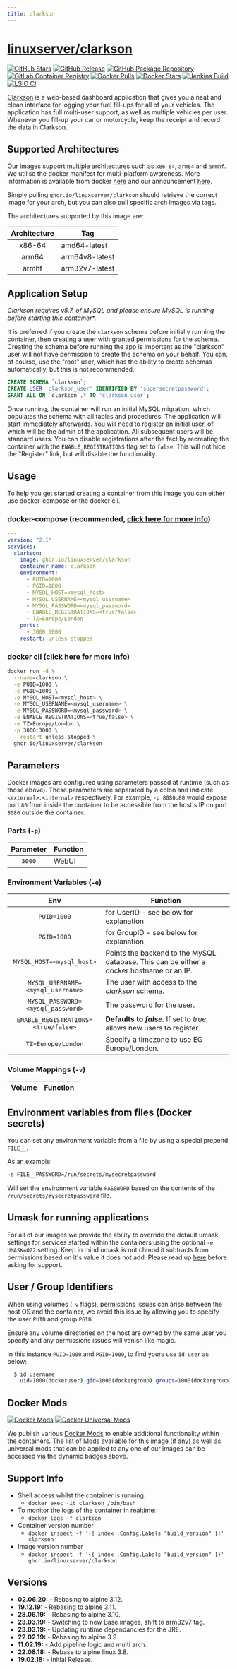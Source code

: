```yaml
---
title: clarkson
---
```

<!-- DO NOT EDIT THIS FILE MANUALLY  -->
<!-- Please read the https://github.com/linuxserver/docker-clarkson/blob/master/.github/CONTRIBUTING.md -->

# [linuxserver/clarkson](https://github.com/linuxserver/docker-clarkson)

[![GitHub Stars](https://img.shields.io/github/stars/linuxserver/docker-clarkson.svg?color=94398d&labelColor=555555&logoColor=ffffff&style=for-the-badge&logo=github)](https://github.com/linuxserver/docker-clarkson)
[![GitHub Release](https://img.shields.io/github/release/linuxserver/docker-clarkson.svg?color=94398d&labelColor=555555&logoColor=ffffff&style=for-the-badge&logo=github)](https://github.com/linuxserver/docker-clarkson/releases)
[![GitHub Package Repository](https://img.shields.io/static/v1.svg?color=94398d&labelColor=555555&logoColor=ffffff&style=for-the-badge&label=linuxserver.io&message=GitHub%20Package&logo=github)](https://github.com/linuxserver/docker-clarkson/packages)
[![GitLab Container Registry](https://img.shields.io/static/v1.svg?color=94398d&labelColor=555555&logoColor=ffffff&style=for-the-badge&label=linuxserver.io&message=GitLab%20Registry&logo=gitlab)](https://gitlab.com/linuxserver.io/docker-clarkson/container_registry)
[![Docker Pulls](https://img.shields.io/docker/pulls/linuxserver/clarkson.svg?color=94398d&labelColor=555555&logoColor=ffffff&style=for-the-badge&label=pulls&logo=docker)](https://hub.docker.com/r/linuxserver/clarkson)
[![Docker Stars](https://img.shields.io/docker/stars/linuxserver/clarkson.svg?color=94398d&labelColor=555555&logoColor=ffffff&style=for-the-badge&label=stars&logo=docker)](https://hub.docker.com/r/linuxserver/clarkson)
[![Jenkins Build](https://img.shields.io/jenkins/build?labelColor=555555&logoColor=ffffff&style=for-the-badge&jobUrl=https%3A%2F%2Fci.linuxserver.io%2Fjob%2FDocker-Pipeline-Builders%2Fjob%2Fdocker-clarkson%2Fjob%2Fmaster%2F&logo=jenkins)](https://ci.linuxserver.io/job/Docker-Pipeline-Builders/job/docker-clarkson/job/master/)
[![LSIO CI](https://img.shields.io/badge/dynamic/yaml?color=94398d&labelColor=555555&logoColor=ffffff&style=for-the-badge&label=CI&query=CI&url=https%3A%2F%2Fci-tests.linuxserver.io%2Flinuxserver%2Fclarkson%2Flatest%2Fci-status.yml)](https://ci-tests.linuxserver.io/linuxserver/clarkson/latest/index.html)

[Clarkson](https://github.com/linuxserver/Clarkson) is a web-based dashboard application that gives you a neat and clean interface for logging your fuel fill-ups for all of your vehicles. The application has full multi-user support, as well as multiple vehicles per user. Whenever you fill-up your car or motorcycle, keep the receipt and record the data in Clarkson.

## Supported Architectures

Our images support multiple architectures such as `x86-64`, `arm64` and `armhf`. We utilise the docker manifest for multi-platform awareness. More information is available from docker [here](https://github.com/docker/distribution/blob/master/docs/spec/manifest-v2-2.md#manifest-list) and our announcement [here](https://blog.linuxserver.io/2019/02/21/the-lsio-pipeline-project/).

Simply pulling `ghcr.io/linuxserver/clarkson` should retrieve the correct image for your arch, but you can also pull specific arch images via tags.

The architectures supported by this image are:

| Architecture | Tag |
| :----: | --- |
| x86-64 | amd64-latest |
| arm64 | arm64v8-latest |
| armhf | arm32v7-latest |

## Application Setup

**Clarkson requires v5.7.* of MySQL and please ensure MySQL is running before starting this container**.

It is preferred if you create the `clarkson` schema before initially running the container, then creating a user with granted permissions for the schema. Creating the schema before running the app is important as the "clarkson" user will not have permission to create the schema on your behalf. You can, of course, use the "root" user, which has the ability to create schemas automatically, but this is not recommended.

```sql
CREATE SCHEMA `clarkson`;
CREATE USER 'clarkson_user' IDENTIFIED BY 'supersecretpassword';
GRANT ALL ON `clarkson`.* TO 'clarkson_user';
```

Once running, the container will run an initial MySQL migration, which populates the schema with all tables and procedures. The application will start immediately afterwards. You will need to register an initial user, of which will be the admin of the application. All subsequent users will be standard users. You can disable registrations after the fact by recreating the container with the `ENABLE_REGISTRATIONS` flag set to `false`. This will not hide the "Register" link, but will disable the functionality.

## Usage

To help you get started creating a container from this image you can either use docker-compose or the docker cli.

### docker-compose (recommended, [click here for more info](https://docs.linuxserver.io/general/docker-compose))

```yaml
---
version: "2.1"
services:
  clarkson:
    image: ghcr.io/linuxserver/clarkson
    container_name: clarkson
    environment:
      - PUID=1000
      - PGID=1000
      - MYSQL_HOST=<mysql_host>
      - MYSQL_USERNAME=<mysql_username>
      - MYSQL_PASSWORD=<mysql_password>
      - ENABLE_REGISTRATIONS=<true/false>
      - TZ=Europe/London
    ports:
      - 3000:3000
    restart: unless-stopped
```

### docker cli ([click here for more info](https://docs.docker.com/engine/reference/commandline/cli/))

```bash
docker run -d \
  --name=clarkson \
  -e PUID=1000 \
  -e PGID=1000 \
  -e MYSQL_HOST=<mysql_host> \
  -e MYSQL_USERNAME=<mysql_username> \
  -e MYSQL_PASSWORD=<mysql_password> \
  -e ENABLE_REGISTRATIONS=<true/false> \
  -e TZ=Europe/London \
  -p 3000:3000 \
  --restart unless-stopped \
  ghcr.io/linuxserver/clarkson
```

## Parameters

Docker images are configured using parameters passed at runtime (such as those above). These parameters are separated by a colon and indicate `<external>:<internal>` respectively. For example, `-p 8080:80` would expose port `80` from inside the container to be accessible from the host's IP on port `8080` outside the container.

### Ports (`-p`)

| Parameter | Function |
| :----: | --- |
| `3000` | WebUI |

### Environment Variables (`-e`)

| Env | Function |
| :----: | --- |
| `PUID=1000` | for UserID - see below for explanation |
| `PGID=1000` | for GroupID - see below for explanation |
| `MYSQL_HOST=<mysql_host>` | Points the backend to the MySQL database. This can be either a docker hostname or an IP. |
| `MYSQL_USERNAME=<mysql_username>` | The user with access to the _clarkson_ schema. |
| `MYSQL_PASSWORD=<mysql_password>` | The password for the user. |
| `ENABLE_REGISTRATIONS=<true/false>` | **Defaults to _false_.** If set to _true_, allows new users to register. |
| `TZ=Europe/London` | Specify a timezone to use EG Europe/London. |

### Volume Mappings (`-v`)

| Volume | Function |
| :----: | --- |

## Environment variables from files (Docker secrets)

You can set any environment variable from a file by using a special prepend `FILE__`.

As an example:

```bash
-e FILE__PASSWORD=/run/secrets/mysecretpassword
```

Will set the environment variable `PASSWORD` based on the contents of the `/run/secrets/mysecretpassword` file.

## Umask for running applications

For all of our images we provide the ability to override the default umask settings for services started within the containers using the optional `-e UMASK=022` setting.
Keep in mind umask is not chmod it subtracts from permissions based on it's value it does not add. Please read up [here](https://en.wikipedia.org/wiki/Umask) before asking for support.

## User / Group Identifiers

When using volumes (`-v` flags), permissions issues can arise between the host OS and the container, we avoid this issue by allowing you to specify the user `PUID` and group `PGID`.

Ensure any volume directories on the host are owned by the same user you specify and any permissions issues will vanish like magic.

In this instance `PUID=1000` and `PGID=1000`, to find yours use `id user` as below:

```bash
  $ id username
    uid=1000(dockeruser) gid=1000(dockergroup) groups=1000(dockergroup)
```

## Docker Mods

[![Docker Mods](https://img.shields.io/badge/dynamic/yaml?color=94398d&labelColor=555555&logoColor=ffffff&style=for-the-badge&label=clarkson&query=%24.mods%5B%27clarkson%27%5D.mod_count&url=https%3A%2F%2Fraw.githubusercontent.com%2Flinuxserver%2Fdocker-mods%2Fmaster%2Fmod-list.yml)](https://mods.linuxserver.io/?mod=clarkson "view available mods for this container.") [![Docker Universal Mods](https://img.shields.io/badge/dynamic/yaml?color=94398d&labelColor=555555&logoColor=ffffff&style=for-the-badge&label=universal&query=%24.mods%5B%27universal%27%5D.mod_count&url=https%3A%2F%2Fraw.githubusercontent.com%2Flinuxserver%2Fdocker-mods%2Fmaster%2Fmod-list.yml)](https://mods.linuxserver.io/?mod=universal "view available universal mods.")

We publish various [Docker Mods](https://github.com/linuxserver/docker-mods) to enable additional functionality within the containers. The list of Mods available for this image (if any) as well as universal mods that can be applied to any one of our images can be accessed via the dynamic badges above.

## Support Info

* Shell access whilst the container is running:
  * `docker exec -it clarkson /bin/bash`
* To monitor the logs of the container in realtime:
  * `docker logs -f clarkson`
* Container version number
  * `docker inspect -f '{{ index .Config.Labels "build_version" }}' clarkson`
* Image version number
  * `docker inspect -f '{{ index .Config.Labels "build_version" }}' ghcr.io/linuxserver/clarkson`

## Versions

* **02.06.20:** - Rebasing to alpine 3.12.
* **19.12.19:** - Rebasing to alpine 3.11.
* **28.06.19:** - Rebasing to alpine 3.10.
* **23.03.19:** - Switching to new Base images, shift to arm32v7 tag.
* **23.03.19:** - Updating runtime dependancies for the JRE.
* **22.02.19:** - Rebasing to alpine 3.9.
* **11.02.19:** - Add pipeline logic and multi arch.
* **22.08.18:** - Rebase to alpine linux 3.8.
* **19.02.18:** - Initial Release.
